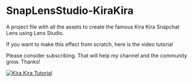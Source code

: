 # SnapLensStudio-KiraKira
A project file with all the assets to create the famous Kira Kira Snapchat Lens using Lens Studio.

If you want to make this effect from scratch, here is the video tutorial


Please consider subscribing. That will help my channel and the community grow. Thanks!

[![Kira Kira Tutorial](https://imgur.com/a/MH72Mio)](https://youtu.be/Hr1uLEJ9IuI)
